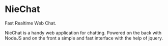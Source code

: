 # NieChat
Fast Realtime Web Chat.

NieChat is a handy web application for chatting.
Powered on the back with NodeJS and on the front a simple and fast interface with the help of jquery.

